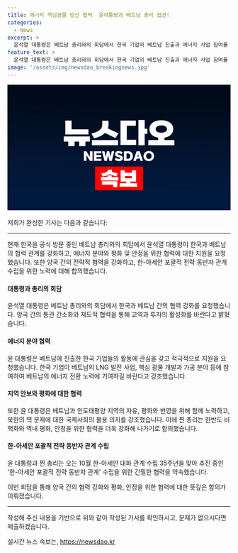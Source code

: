 ```yaml
---
title: 에너지 핵심광물 방산 협력  윤대통령과 베트남 총리 접견!
categories:
  - News
excerpt: >
  윤석열 대통령은 베트남 총리와의 회담에서 한국 기업의 베트남 진출과 에너지 사업 참여를 적극적으로 지원하며 양국간의 협력 강화를 제안했다. 또한 한-아세안 관계 수립 35주년을 맞아 한-아세안 포괄적 전략 동반자 관계 수립을 위해 협력약속을 한 것으로 전해졌다. #베트남 #대통령 #에너지 #핵심광물 #윤대통령
feature_text: >
  윤석열 대통령은 베트남 총리와의 회담에서 한국 기업의 베트남 진출과 에너지 사업 참여를 적극적으로 지원하며 양국간의 협력 강화를 제안했다. 또한 한-아세안 관계 수립 35주년을 맞아 한-아세안 포괄적 전략 동반자 관계 수립을 위해 협력약속을 한 것으로 전해졌다. #베트남 #대통령 #에너지 #핵심광물 #윤대통령
image: '/assets/img/newsdao_breakingnews.jpg'
---
```


<p><img src="/assets/img/newsdao_breakingnews.jpg" alt="bookingtag 속보" /></p>

<p>저희가 완성한 기사는 다음과 같습니다:</p>

<hr />

<p>현재 한국을 공식 방문 중인 베트남 총리와의 회담에서 윤석열 대통령이 한국과 베트남의 협력 관계를 강화하고, 에너지 분야와 평화 및 안정을 위한 협력에 대한 지원을 요청했습니다. 또한 양국 간의 전략적 협력을 강화하고, 한-아세안 포괄적 전략 동반자 관계 수립을 위한 노력에 대해 합의했습니다.</p>

<h4>대통령과 총리의 회담</h4>

<p>윤석열 대통령은 베트남 총리와의 회담에서 한국과 베트남 간의 협력 강화를 요청했습니다. 양국 간의 통관 간소화와 제도적 협력을 통해 교역과 투자의 활성화를 바란다고 밝혔습니다.</p>

<h4>에너지 분야 협력</h4>

<p>윤 대통령은 베트남에 진출한 한국 기업들의 활동에 관심을 갖고 적극적으로 지원을 요청했습니다. 한국 기업이 베트남의 LNG 발전 사업, 핵심 광물 개발과 가공 분야 등에 참여하여 베트남의 에너지 전환 노력에 기여하길 바란다고 강조했습니다.</p>

<h4>지역 안보와 평화에 대한 협력</h4>

<p>또한 윤 대통령은 베트남과 인도태평양 지역의 자유, 평화와 번영을 위해 함께 노력하고, 북한의 핵 문제에 대한 국제사회의 불용 의지를 강조했습니다. 이에 찐 총리는 한반도 비핵화와 역내 평화, 안정을 위한 협력을 더욱 강화해 나가기로 합의했습니다.</p>

<h4>한-아세안 포괄적 전략 동반자 관계 수립</h4>

<p>윤 대통령과 찐 총리는 오는 10월 한-아세안 대화 관계 수립 35주년을 맞아 추진 중인 '한-아세안 포괄적 전략 동반자 관계' 수립을 위한 긴밀한 협력을 약속했습니다.</p>

<p>이번 회담을 통해 양국 간의 협력 강화와 평화, 안정을 위한 협력에 대한 뜻깊은 합의가 이뤄졌습니다.</p>

<hr />

<p>작성해 주신 내용을 기반으로 위와 같이 작성된 기사를 확인하시고, 문제가 없으시다면 제출하겠습니다.</p>
실시간 뉴스 속보는, <a href="https://newsdao.kr" rel="dofollow">https://newsdao.kr</a>


